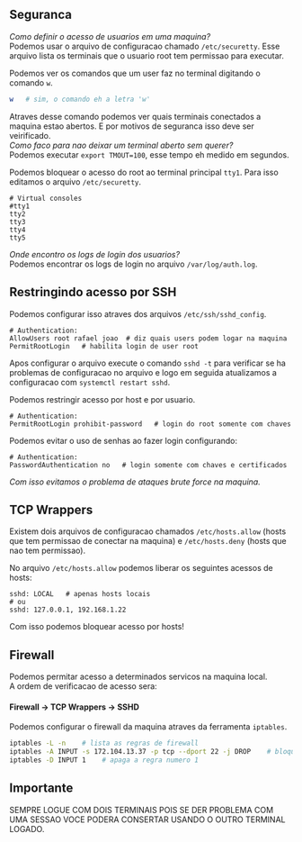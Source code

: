 ## Seguranca
_Como definir o acesso de usuarios em uma maquina?_  
Podemos usar o arquivo de configuracao chamado `/etc/securetty`. Esse arquivo lista os terminais que o usuario root tem permissao para executar.  
  
Podemos ver os comandos que um user faz no terminal digitando o comando `w`.  
```sh
w   # sim, o comando eh a letra 'w'
```  
  
Atraves desse comando podemos ver quais terminais conectados a maquina estao abertos. E por motivos de seguranca isso deve ser veirificado.  
_Como faco para nao deixar um terminal aberto sem querer?_  
Podemos executar `export TMOUT=100`, esse tempo eh medido em segundos.  
  
Podemos bloquear o acesso do root ao terminal principal `tty1`. Para isso editamos o arquivo `/etc/securetty`.  
```vim
# Virtual consoles
#tty1
tty2
tty3
tty4
tty5
```  
  
_Onde encontro os logs de login dos usuarios?_  
Podemos encontrar os logs de login no arquivo `/var/log/auth.log`.  
  
## Restringindo acesso por SSH
Podemos configurar isso atraves dos arquivos `/etc/ssh/sshd_config`.  
``` vim
# Authentication:  
AllowUsers root rafael joao  # diz quais users podem logar na maquina
PermitRootLogin   # habilita login de user root
```  
Apos configurar o arquivo execute o comando `sshd -t` para verificar se ha problemas de configuracao no arquivo e logo em seguida atualizamos a configuracao com `systemctl restart sshd`.  
  
Podemos restringir acesso por host e por usuario.
``` vim
# Authentication:  
PermitRootLogin prohibit-password   # login do root somente com chaves
```   
  
Podemos evitar o uso de senhas ao fazer login configurando:  
``` vim
# Authentication:  
PasswordAuthentication no   # login somente com chaves e certificados
```   
_Com isso evitamos o problema de ataques brute force na maquina._  
  
## TCP Wrappers
Existem dois arquivos de configuracao chamados `/etc/hosts.allow` (hosts que tem permissao de conectar na maquina) e `/etc/hosts.deny` (hosts que nao tem permissao).  

No arquivo `/etc/hosts.allow` podemos liberar os seguintes acessos de hosts:  
```vim
sshd: LOCAL   # apenas hosts locais
# ou
sshd: 127.0.0.1, 192.168.1.22
```  
Com isso podemos bloquear acesso por hosts!
  
## Firewall
Podemos permitar acesso a determinados servicos na maquina local.  
A ordem de verificacao de acesso sera:  
#### Firewall -> TCP Wrappers -> SSHD
  
Podemos configurar o firewall da maquina atraves da ferramenta `iptables`.  
```sh
iptables -L -n    # lista as regras de firewall
iptables -A INPUT -s 172.104.13.37 -p tcp --dport 22 -j DROP    # bloqueia chamadas na porta 22 com protocolo tcp para o host 172.104.13.37
iptables -D INPUT 1    # apaga a regra numero 1
```

## Importante
SEMPRE LOGUE COM DOIS TERMINAIS POIS SE DER PROBLEMA COM UMA SESSAO VOCE PODERA CONSERTAR USANDO O OUTRO TERMINAL LOGADO.  
